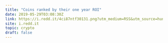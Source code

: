 ```yaml
---
title: "Coins ranked by their one year ROI"
date: 2019-05-29T03:08:30Z
link: https://i.redd.it/4ci87ntf30131.png?utm_medium=RSS&utm_source=hune
site: i.redd.it
topic: crypto
draft: false
---
```

